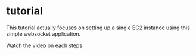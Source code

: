 # tutorial

This tutorial actually focuses on setting up a single EC2 instance using this simple websocket application.

Watch the video on each steps
